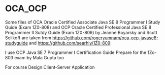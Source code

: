 # OCA_OCP
Some files of OCA Oracle Certified Associate Java SE 8 Programmer I Study Guide (Exam 1Z0-808) and OCP Oracle Certified Professional Java SE 8 Programmer II Sutdy Guide (Exam 1Z0-809) by Jeanne Boyarsky and Scott Selikoff are taken from https://github.com/rogeryumnam/oca-ocp-javase8-studyguide
and 
https://github.com/searhiy/1Z0-809

I use OCP Java SE 7 Programmer I Certification Guide Prepare for the 1Zo-803 exam by Mala Gupta too

For course Design Client-Server Application